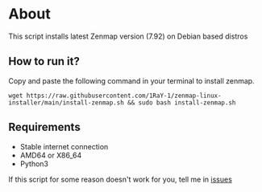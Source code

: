 # About
This script installs latest Zenmap version (7.92) on Debian based distros

## How to run it?
Copy and paste the following command in your terminal to install zenmap.
```
wget https://raw.githubusercontent.com/1RaY-1/zenmap-linux-installer/main/install-zenmap.sh && sudo bash install-zenmap.sh
```

## Requirements
* Stable internet connection
* AMD64 or X86_64
* Python3



If this script for some reason doesn't work for you, tell me in [issues](https://github.com/1RaY-1/zenmap-linux-installer/issues)
